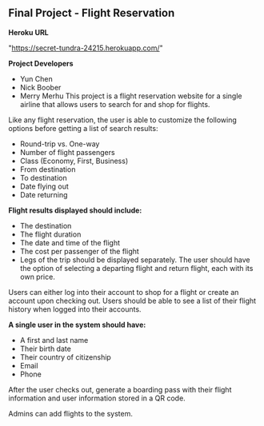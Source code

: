 ## Final Project - Flight Reservation

**Heroku URL**

"https://secret-tundra-24215.herokuapp.com/"

**Project Developers**

- Yun Chen
- Nick Boober
- Merry Merhu
This project is a flight reservation website for a single airline that allows users to search for and shop for flights.

Like any flight reservation, the user is able to customize the following options before getting a list of search results:

- Round-trip vs. One-way
- Number of flight passengers
- Class (Economy, First, Business)
- From destination
- To destination
- Date flying out
- Date returning

**Flight results displayed should include:**

- The destination
- The flight duration
- The date and time of the flight
- The cost per passenger of the flight
- Legs of the trip should be displayed separately. The user should have the option of selecting a departing flight and return flight, each with its own price.

Users can either log into their account to shop for a flight or create an account upon checking out. Users should be able to see a list of their flight history when logged into their accounts.

**A single user in the system should have:**

- A first and last name
- Their birth date
- Their country of citizenship
- Email
- Phone

After the user checks out, generate a boarding pass with their flight information and user information stored in a QR code.

Admins can add flights to the system.
